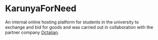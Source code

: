 # KarunyaForNeed
An internal online hosting platform for students in the university to exchange and bid for goods and was carried out in collaboration with the partner company [Octalian](https://www.octalian.in).
